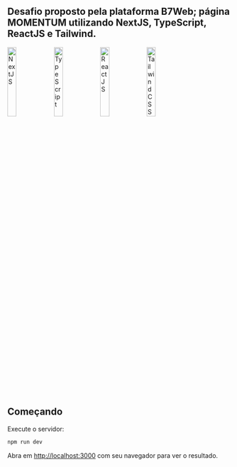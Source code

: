 ## Desafio proposto pela plataforma B7Web; página MOMENTUM utilizando NextJS, TypeScript, ReactJS e Tailwind.

<div>
    <img alt="NextJS" style="width: 20%" src="https://cdn.jsdelivr.net/gh/devicons/devicon@latest/icons/nextjs/nextjs-original-wordmark.svg" />
    <img alt="TypeScript" style="width: 20%" src="https://cdn.jsdelivr.net/gh/devicons/devicon@latest/icons/typescript/typescript-original.svg" />
    <img alt="ReactJS" style="width: 20%" src="https://cdn.jsdelivr.net/gh/devicons/devicon@latest/icons/react/react-original-wordmark.svg" />
    <img alt="TailwindCSS" style="width: 20%" src="https://cdn.jsdelivr.net/gh/devicons/devicon@latest/icons/tailwindcss/tailwindcss-original.svg" />                   
</div>

## Começando

Execute o servidor:

```bash
npm run dev
```

Abra em [http://localhost:3000](http://localhost:3000) com seu navegador para ver o resultado.
